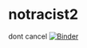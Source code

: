 # notracist2
dont cancel
[![Binder](https://mybinder.org/badge_logo.svg)](https://mybinder.org/v2/gh/ThiccestThighs/notracist2/HEAD?urlpath=%2Fvoila%2Frender%2Fbigpp%20(1).ipynb)

